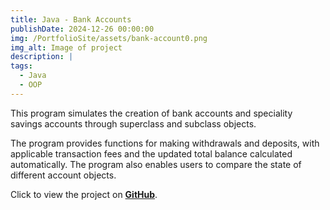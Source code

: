 ```yaml
---
title: Java - Bank Accounts
publishDate: 2024-12-26 00:00:00
img: /PortfolioSite/assets/bank-account0.png
img_alt: Image of project
description: |
tags:
  - Java
  - OOP
---
```


This program simulates the creation of bank accounts and speciality savings accounts through superclass and subclass objects.

The program provides functions for making withdrawals and deposits, with applicable transaction fees and the updated total balance calculated automatically. The program also enables users to compare the state of different account objects.

Click to view the project on <b><a href="https://github.com/BiancaDavey/BankAccounts" target="_blank">GitHub</a></b>.